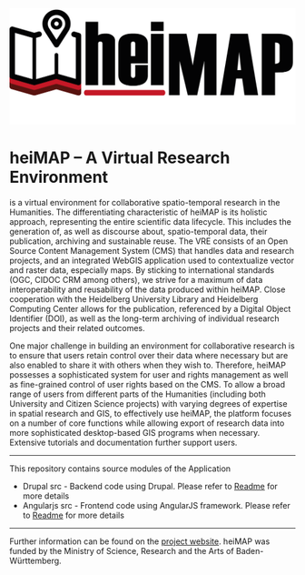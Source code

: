 ![heiMAP Logo](images/heimap_logo.png)

# heiMAP – A Virtual Research Environment

is a virtual environment for collaborative spatio-temporal research in the Humanities. The differentiating characteristic of heiMAP is its holistic approach, representing the entire scientific data lifecycle. This includes the generation of, as well as discourse about, spatio-temporal data, their publication, archiving and sustainable reuse. The VRE consists of an Open Source Content Management System (CMS) that handles data and research projects, and an integrated WebGIS application used to contextualize vector and raster data, especially maps. By sticking to international standards (OGC, CIDOC CRM among others), we strive for a maximum of data interoperability and reusability of the data produced within heiMAP. Close cooperation with the Heidelberg University Library and Heidelberg Computing Center allows for the publication, referenced by a Digital Object Identifier (DOI), as well as the long-term archiving of individual research projects and their related outcomes.

One major challenge in building an environment for collaborative research is to ensure that users retain control over their data where necessary but are also enabled to share it with others when they wish to. Therefore, heiMAP possesses a sophisticated system for user and rights management as well as fine-grained control of user rights based on the CMS. To allow a broad range of users from different parts of the Humanities (including both University and Citizen Science projects) with varying degrees of expertise in spatial research and GIS, to effectively use heiMAP, the platform focuses on a number of core functions while allowing export of research data into more sophisticated desktop-based GIS programs when necessary. Extensive tutorials and documentation further support users.


<hr>

This repository contains source modules of the Application  

* Drupal src - Backend code using Drupal. Please refer to [Readme](src/drupal/README.md) for more details 
* Angularjs src - Frontend code using AngularJS framework. Please refer to [Readme](src/angularjs/README.md) for more details  

  

<hr>  

Further information can be found on the [project website](https://heimap.uni-heidelberg.de).
heiMAP was funded by the Ministry of Science, Research and the Arts of Baden-Württemberg.
